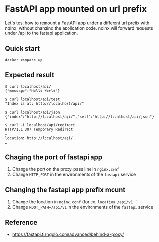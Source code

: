 # FastAPI app mounted on url prefix

Let's test how to remount a FastAPI app under a different url prefix with nginx,
without changing the application code. nginx will forward requests under /api to
the fastapi application.


## Quick start

`docker-compose up`


## Expected result

```
$ curl localhost/api/
{"message":"Hello World"}

$ curl localhost/api/test
"Index is at: http://localhost/api/"

$ curl localhost/api/json
{"index":"http://localhost/api/","self":"http://localhost/api/json"}

$ curl -i localhost/api/redirect
HTTP/1.1 307 Temporary Redirect
…
location: http://localhost/api/
…
```

## Chaging the port of fastapi app

1. Change the port on the proxy_pass line in `nginx.conf`
2. Change `HTTP_PORT` in the environments of the `fastapi` service

## Changing the fastapi app prefix mount

1. Change the location in `nginx.conf` (for ex. `location /api/v1 {`
2. Change `ROOT_PATH=/api/v1` in the environments of the `fastapi` service


## Reference

* https://fastapi.tiangolo.com/advanced/behind-a-proxy/
